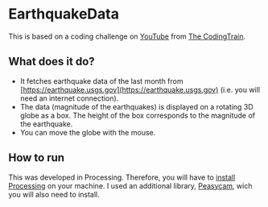# EarthquakeData

This is based on a coding challenge on [YouTube](https://www.youtube.com/watch?v=dbs4IYGfAXc) from [The CodingTrain](https://thecodingtrain.com/).

## What does it do?
* It fetches earthquake data of the last month from [https://earthquake.usgs.gov](https://earthquake.usgs.gov) (i.e. you will need an internet connection).
* The data (magnitude of the earthquakes) is displayed on a rotating 3D globe as a box. The height of the box corresponds to the magnitude of the earthquake.
* You can move the globe with the mouse.

## How to run
This was developed in Processing. Therefore, you will have to [install Processing](https://processing.org/download/) on your machine.
I used an additional library, [Peasycam](http://mrfeinberg.com/peasycam/), wich you will also need to install.
